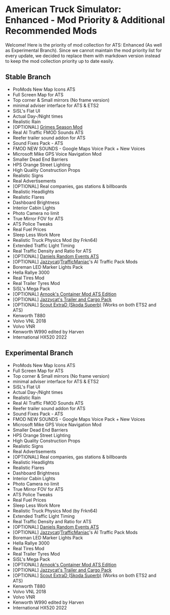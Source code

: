 # American Truck Simulator: Enhanced - Mod Priority & Additional Recommended Mods
Welcome! Here is the priority of mod collection for ATS: Enhanced (As well as Experimental Branch).
Since we cannot maintain the mod priority list for every update, we decided to replace them with markdown version instead to keep the mod collection priority up to date easily.

## Stable Branch
* ProMods New Map Icons ATS
* Full Screen Map for ATS
* Top corner & Small mirrors (No frame version)
* minimal adviser interface for ATS & ETS2
* SiSL's Flat UI
* Actual Day-/Night times
* Realistic Rain
* [OPTIONAL] [Grimes Season Mod](https://grimesmods.wordpress.com/)
* Real AI Traffic FMOD Sounds ATS
* Reefer trailer sound addon for ATS
* Sound Fixes Pack - ATS
* FMOD NEW SOUNDS - Google Maps Voice Pack + New Voices
* Microsoft Mike GPS Voice Navigation Mod
* Smaller Dead End Barriers
* HPS Orange Street Lighting
* High Quality Construction Props
* Realistic Signs
* Real Advertisements
* [OPTIONAL] Real companies, gas stations & billboards
* Realistic Headlights
* Realistic Flares
* Dashboard Brightness
* Interior Cabin Lights
* Photo Camera no limit
* True Mirror FOV for ATS
* ATS Police Tweaks
* Real Fuel Prices
* Sleep Less Work More
* Realistic Truck Physics Mod (by Frkn64)
* Extended Traffic Light Timing
* Real Traffic Density and Ratio for ATS
* [OPTIONAL] [Daniels Random Events ATS](https://forum.scssoft.com/viewtopic.php?t=293448)
* [OPTIONAL] [Jazzycat](https://atsmods.lt/?s=Jazzycat)/[TrafficManiac](https://atsmods.lt/?s=TrafficManiac)'s AI Traffic Pack Mods
* Boreman LED Marker Lights Pack
* Hella Rallye 3000
* Real Tires Mod
* Real Trailer Tyres Mod
* SiSL's Mega Pack
* [OPTIONAL] [Arnook's Container Mod ATS Edition](https://forum.scssoft.com/viewtopic.php?t=303954)
* [OPTIONAL] [Jazzycat's Trailer and Cargo Pack](https://atsmods.lt/trailers-and-cargo-pack-by-jazzycat-v5-0/)
* [OPTIONAL] [Scout ExtraD (Skoda Superb)](https://truckymods.io/euro-truck-simulator-2/Other%20Vehicles/scout-extrad-skoda-superb) (Works on both ETS2 and ATS)
* Kenworth T880
* Volvo VNL 2018
* Volvo VNR
* Kenworth W990 edited by Harven
* International HX520 2022

## Experimental Branch
* ProMods New Map Icons ATS
* Full Screen Map for ATS
* Top corner & Small mirrors (No frame version)
* minimal adviser interface for ATS & ETS2
* SiSL's Flat UI
* Actual Day-/Night times
* Realistic Rain
* Real AI Traffic FMOD Sounds ATS
* Reefer trailer sound addon for ATS
* Sound Fixes Pack - ATS
* FMOD NEW SOUNDS - Google Maps Voice Pack + New Voices
* Microsoft Mike GPS Voice Navigation Mod
* Smaller Dead End Barriers
* HPS Orange Street Lighting
* High Quality Construction Props
* Realistic Signs
* Real Advertisements
* [OPTIONAL] Real companies, gas stations & billboards
* Realistic Headlights
* Realistic Flares
* Dashboard Brightness
* Interior Cabin Lights
* Photo Camera no limit
* True Mirror FOV for ATS
* ATS Police Tweaks
* Real Fuel Prices
* Sleep Less Work More
* Realistic Truck Physics Mod (by Frkn64)
* Extended Traffic Light Timing
* Real Traffic Density and Ratio for ATS
* [OPTIONAL] [Daniels Random Events ATS](https://forum.scssoft.com/viewtopic.php?t=293448)
* [OPTIONAL] [Jazzycat](https://atsmods.lt/?s=Jazzycat)/[TrafficManiac](https://atsmods.lt/?s=TrafficManiac)'s AI Traffic Pack Mods
* Boreman LED Marker Lights Pack
* Hella Rallye 3000
* Real Tires Mod
* Real Trailer Tyres Mod
* SiSL's Mega Pack
* [OPTIONAL] [Arnook's Container Mod ATS Edition](https://forum.scssoft.com/viewtopic.php?t=303954)
* [OPTIONAL] [Jazzycat's Trailer and Cargo Pack](https://atsmods.lt/trailers-and-cargo-pack-by-jazzycat-v5-0/)
* [OPTIONAL] [Scout ExtraD (Skoda Superb)](https://truckymods.io/euro-truck-simulator-2/Other%20Vehicles/scout-extrad-skoda-superb) (Works on both ETS2 and ATS)
* Kenworth T880
* Volvo VNL 2018
* Volvo VNR
* Kenworth W990 edited by Harven
* International HX520 2022